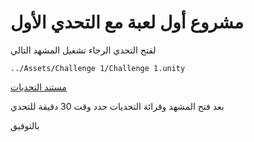 # مشروع أول لعبة مع التحدي الأول

لفتح التحدي الرجاء تشغيل المشهد التالي

    ../Assets/Challenge 1/Challenge 1.unity

[مستند التحديات](https://connect-prd-cdn.unity.com/20190813/35606e27-d413-4c64-a998-04400c836c15/Challenge%201%20-%20Plane%20Programming.pdf)

بعد فتح المشهد وقرائة التحديات حدد وقت 30 دقيقة للتحدي

بالتوفيق
